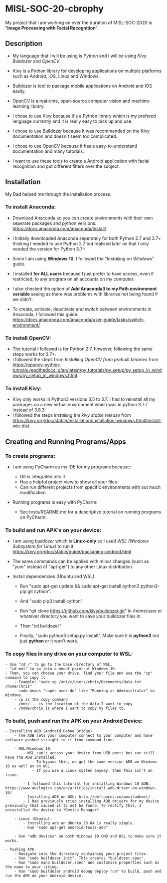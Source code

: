 # MISL-SOC-20-cbrophy

My project that I am working on over the duration of MISL-SOC-2020 is "**Image Processing with Facial Recognition**".

## Description

- My language that I will be using is *Python* and I will be using *Kivy*, *Buildozer* and *OpenCV*.

- Kivy is a Python library for developing applications on multiple platforms such as Android, IOS, Linux and Windows. 
- Buildozer is tool to package mobile applications on Android and IOS easily. 
- OpenCV is a real-time, open-source computer vision and machine-learning library.

- I chose to use Kivy because it's a Python library which is my prefered language currently and it is really easy to pick up and use.
- I chose to use Buildozer because it was recommended on the Kivy documentation and doesn't seem too complicated.
- I chose to use OpenCV because it has a easy-to-understand documentation and many tutorials.

- I want to use these tools to create a Android application with facial recognition and put different filters over the subject.

## Installation

My Dad helped me through the installation process.

### To install Anaconda:

- Download Anaconda so you can create environments with their own seperate packages and python versions. https://docs.anaconda.com/anaconda/install/
- I Initially downloaded Anaconda seperately for both Python 2.7 and 3.7+ thinking I needed to use Python 2.7 but realised later on that I only needed the version for Python 3.7+.

- Since I am using **Windows 10**, I followed the "*Installing on Windows*" guide.
- I installed **for ALL users** because I just prefer to have access, even if restricted, to any program on all accounts on my computer. 
- I also checked the option of **Add Anaconda3 to my Path environment variable** seeing as there was problems with libraries not being found if we didn't. 

- To create, activate, deactivate and switch between environments in Anaconda, I followed this guide: https://docs.anaconda.com/anaconda/user-guide/tasks/switch-environment/

### To install OpenCV:

- The tutorial I followed is for Python 2.7, however, following the same steps works for 3.7+.
- I followed the steps from *Installing OpenCV from prebuilt binaries* from https://opencv-python-tutroals.readthedocs.io/en/latest/py_tutorials/py_setup/py_setup_in_windows/py_setup_in_windows.html

### To install Kivy:
- Kivy only works in Python3 versions 3.5 to 3.7. I had to reinstall all my packages on a new virtual environment which was in python 3.7.7 instead of 3.8.3.
- I followed the steps *Installing the kivy stable release* from https://kivy.org/doc/stable/installation/installation-windows.html#install-win-dist

## Creating and Running Programs/Apps

### To create programs:

- I am using PyCharm as my IDE for my programs because: 
	- Git is integrated into it 
	- Has a helpful project view to show all your files
	- Can run different projects from specific environments with out much modification.
	
- Running programs is easy with PyCharm:
	- See tests/README.md for a descriptive tutorial on running programs on PyCharm.

### To build and run APK's on your device:

- I am using *buildozer* which is **Linux-only** so I used *WSL (Windows Subsystem for Linux)* to run it. https://kivy.org/doc/stable/guide/packaging-android.html
- The same commands can be applied with minor changes (such as "yum" instead of "apt-get") to any other Linux distribution.

- Install dependencies (Ubuntu and WSL): 
	- Run "sudo apt-get update && sudo apt-get install python3 python3-pip git cython".
	- And "sudo pip3 install cython".
	
	- Run "git clone https://github.com/kivy/buildozer.git" in /home/user or whatever directory you want to save your buildozer files in.
	- Then "cd buildozer"
	- Finally, "sudo python3 setup.py install". Make sure it is **python3** not just **python** or it won't work.

### To copy files in any drive on your computer to WSL:
	- Use "cd /" to go to the base directory of WSL.
	- "cd mnt" to go into a mount point of Windows 10.
	- Then, you can choose your drive, find your file and use the "cp" command to copy it
		- Example: "sudo cp /mnt/c/Users/chris/Documents/data.txt /home/chris"
		- sudo means "super user do" like "Running as Administrator" on Windows.
		- cp is the copy command
		- /mnt/... is the location of the data I want to copy
		- /home/chris is where I want to copy my files to.
		
### To build, push and run the APK on your Android Device:
	
	- Installing ADB (Android Debug Bridge)
		- The ADB lets your computer connect to your computer and have software pushed straight to it from command-line.
		
		- WSL/Windows 10:
			- WSL can't access your device from USB ports but can still have the ADB installed.
				- To bypass this, we get the same version ADB on Windows 10 as well as on WSL.
				- If you use a Linux system anyway, then this isn't an issue.
			
			- I followed this tutorial for installing Windows 10 ADB:  https://www.auslogics.com/en/articles/install-adb-driver-on-windows-10/
			- Installing ADB on WSL: http://defrances.co/post/adbwsl/
			- I had previously tried installing ADB drivers for my device previously that caused it to not be found. To rectify this, I uninstalled the device in *Device Manager*.
		
		- Linux (Ubuntu):
			- Installing adb on Ubuntu 20.04 is really simple.
			- Run "sudo apt-get android-tools-adb"
		
		- Run "adb devices" on both Windows 10 CMD and WSL to make sure it works.
	
	- Pushing APK
		- Navigate into the directory containing your project files.
		- Run "sudo buildozer init". This creates "buildozer.spec".
		- Run "sudo nano buildozer.spec" and customise properties such as the name to your liking.
		- Run "sudo buildozer android debug deploy run" to build, push and run the APK on your Android device.
